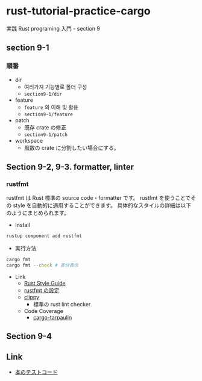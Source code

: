 # rust-tutorial-practice-cargo

実践 Rust programing 入門 - section 9

## section 9-1

### 順番

- dir
  - 여러가지 기능별로 폴더 구성
  - `section9-1/dir`
- feature
  - `feature` 의 이해 및 활용
  - `section9-1/feature`
- patch
  - 既存 crate の修正
  - `section9-1/patch`
- workspace
  - 風数の crate に分割したい場合にする。

## Section 9-2, 9-3. formatter, linter

### rustfmt

rustfmt は Rust 標準の source code・formatter です。
rustfmt を使うことでその style を自動的に適用することができます。
具体的なスタイルの詳細は以下のようにまとめられます。

- Install

```bash
rustup component add rustfmt
```

- 実行方法

```bash
cargo fmt
cargo fmt --check # 差分表示
```

- Link
  - [Rust Style Guide](https://github.com/rust-dev-tools/fmt-rfcs/blob/master/guide/guide.md)
  - [rustfmt の設定](https://github.com/rust-lang/rustfmt#running-rustfmt-from-your-editor)
  - [clippy](https://github.com/rust-lang/rust-clippy)
    - 標準の rust lint checker
  - Code Coverage
    - [cargo-tarpaulin](https://github.com/xd009642/tarpaulin)

## Section 9-4


## Link

- [本のテストコード](https://github.com/forcia/rustbook)
